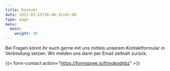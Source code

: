 ```yaml
---
title: Kontakt
date: 2023-03-25T16:40:32+01:00
type: page
menu: 
  main:
    weight: 30
---
```


Bei Fragen könnt ihr euch gerne mit uns mittels unserem Kontaktformular in Verbindung setzen. Wir melden uns dann per Email zeitnah zurück.

{{< form-contact action="https://formspree.io/f/mqkodnbz"  >}}
